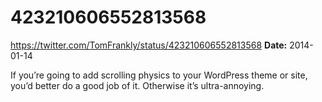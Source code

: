 # 423210606552813568
https://twitter.com/TomFrankly/status/423210606552813568
**Date:** 2014-01-14

If you’re going to add scrolling physics to your WordPress theme or site, you’d better do a good job of it. Otherwise it’s ultra-annoying.
